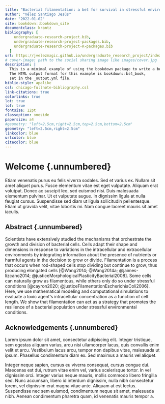 ```yaml
---
title: "Bacterial filamentation: a bet for survival in stressful environments"
author: "Vélez Santiago Jesús"
date: "2022-01-02"
site: bookdown::bookdown_site
documentclass: krantz
bibliography: [
    undergraduate-research-project.bib,
    undergraduate-research-project-packages.bib,
    undergraduate-research-project-R-packages.bib
  ]
url: https://jvelezmagic.github.io/undergraduate_research_project/index.html
# cover-image: path to the social sharing image like images/cover.jpg
description: |
  This is a minimal example of using the bookdown package to write a book.
  The HTML output format for this example is bookdown::bs4_book,
  set in the _output.yml file.
biblio-style: apalike
csl: chicago-fullnote-bibliography.csl
link-citations: true
colorlinks: true
lot: true
lof: true
fontsize: 12pt
classoption: oneside
papersize: a4
#geometry: "left=2.5cm,right=2.5cm,top=2.5cm,bottom=2.5cm"
geometry: "left=2.5cm,right=2.5cm"
linkcolor: blue
urlcolor: blue
citecolor: blue
---
```


# Welcome {.unnumbered}


Etiam venenatis purus eu felis viverra sodales. Sed et varius ex. Nullam
sit amet aliquet purus. Fusce elementum vitae est eget vulputate.
Aliquam erat volutpat. Donec ac suscipit leo, sed euismod nisi. Duis
malesuada elementum pulvinar. Ut et vulputate augue. In dignissim ligula
at nulla feugiat cursus. Suspendisse sed diam ut ligula sollicitudin
pellentesque. Etiam ut gravida velit, vitae lobortis mi. Nam congue
laoreet mauris sit amet iaculis.


## Abstract {.unnumbered}

Scientists have extensively studied the mechanisms that orchestrate the
growth and division of bacterial cells. Cells adapt their shape and
dimensions in response to variations in the intracellular and
extracellular environments by integrating information about the presence
of nutrients or harmful agents in the decision to grow or divide.
Filamentation is a process that occurs when rod-shaped cells stop
dividing but continue to grow, thus producing elongated cells
[@Wang2014; @Wang2014a; @jaimes-lizcano2014;
@justiceMorphologicalPlasticityBacterial2008]. Some cells can naturally
grow as filamentous, while others only do so under stressful conditions
[@cayron2020; @justiceFilamentationEscherichiaColi2006]. Here, we use
mathematical modeling and computational simulations to evaluate a toxic
agent's intracellular concentration as a function of cell length. We
show that filamentation can act as a strategy that promotes the
resilience of a bacterial population under stressful environmental
conditions.


## Acknowledgements {.unnumbered}

Lorem ipsum dolor sit amet, consectetur adipiscing elit. Integer
tristique, sem egestas aliquam varius, arcu nisi ullamcorper lacus, quis
convallis enim velit et arcu. Vestibulum lacus arcu, tempor non dapibus
vitae, malesuada ut ipsum. Phasellus condimentum diam ex. Sed maximus a
mauris vel aliquet.

Integer neque sapien, cursus eu viverra consequat, cursus congue dui.
Maecenas est dui, rutrum vitae enim vel, varius scelerisque tortor. In
vel dignissim orci. Integer varius neque mauris, mollis commodo libero
fringilla sed. Nunc accumsan, libero id interdum dignissim, nulla nibh
consectetur lorem, vel dignissim erat magna vitae ante. Aliquam at est
lectus. Suspendisse nec sem euismod, condimentum neque sit amet,
malesuada nibh. Aenean condimentum pharetra quam, id venenatis mauris
tempor a.
